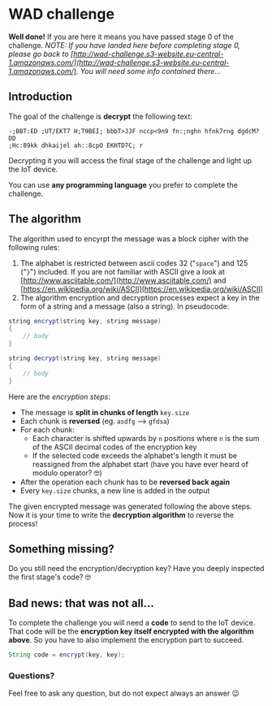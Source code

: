 # WAD challenge

**Well done!** If you are here it means you have passed stage 0 of the challenge. *NOTE: If you have landed here before completing stage 0, please go back to [http://wad-challenge.s3-website.eu-central-1.amazonaws.com/](http://wad-challenge.s3-website.eu-central-1.amazonaws.com/). You will need some info contained there*...

## Introduction
The goal of the challenge is **decrypt** the following text:
```
-;BBT:ED ;UT/EKT7 H;T9BEI; bbbT>JJF nccp<9n9 fn:;nghn hfnk7rng dgdcM?DD
;Hc:89kk dhkaijel ah::8cpO EKHTD7C; r
```
Decrypting it you will access the final stage of the challenge and light up the IoT device.

You can use **any programming language** you prefer to complete the challenge.

## The algorithm
The algorithm used to encyrpt the message was a block cipher with the following rules:

1. The alphabet is restricted between ascii codes 32 ("`space`") and 125 ("`}`") included. If you are not familiar with ASCII give a look at [http://www.asciitable.com/](http://www.asciitable.com/) and [https://en.wikipedia.org/wiki/ASCII](https://en.wikipedia.org/wiki/ASCII)
2. The algorithm encryption and decryption processes expect a key in the form of a string and a message (also a string). In pseudocode:

```java
string encrypt(string key, string message)
{
    // body
}

string decrypt(string key, string message)
{
    // body
}
```

Here are the *encryption steps*:
- The message is **split in chunks of length** `key.size`
- Each chunk is **reversed** (eg. `asdfg` --> `gfdsa`)
- For each chunk:
    - Each character is shifted upwards by `n` positions where `n` is the sum of the ASCII decimal codes of the encryption key
    - If the selected code exceeds the alphabet's length it must be reassigned from the alphabet start (have you have ever heard of modulo operator? 🤓)
- After the operation each chunk has to be **reversed back again**
- Every `key.size` chunks, a new line is added in the output

The given encrypted message was generated following the above steps. Now it is your time to write the **decryption algorithm** to reverse the process!

## Something missing?

Do you still need the encryption/decryption key? Have you deeply inspected the first stage's code? 🤓

## Bad news: that was not all...

To complete the challenge you will need a **code** to send to the IoT device. That code will be the **encryption key itself encrypted with the algorithm above**. So you have to also implement the encryption part to succeed.

```java
String code = encrypt(key, key);
```
### Questions?

Feel free to ask any question, but do not expect always an answer 😉
